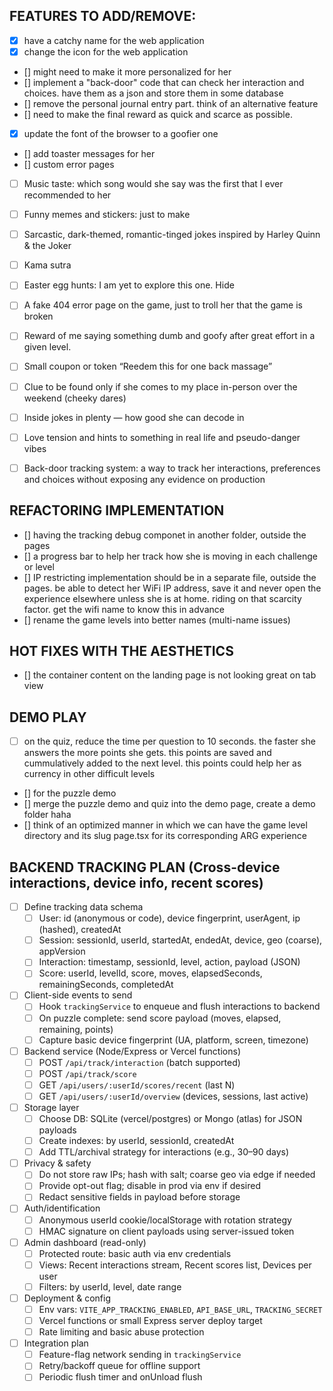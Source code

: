 ## FEATURES TO ADD/REMOVE:
- [x] have a catchy name for the web application
- [x] change the icon for the web application
- [] might need to make it more personalized for her
- [] implement a "back-door" code that can check her interaction and choices. have them as a json and store them in some database
- [] remove the personal journal entry part. think of an alternative feature
- [] need to make the final reward as quick and scarce as possible.
- [x] update the font of the browser to a goofier one
- [] add toaster messages for her
- [] custom error pages

- [ ] Music taste: which song would she say was the first that I ever recommended to her
- [ ] Funny memes and stickers: just to make
- [ ] Sarcastic, dark-themed, romantic-tinged jokes inspired by Harley Quinn & the Joker
- [ ] Kama sutra
- [ ] Easter egg hunts: I am yet to explore this one. Hide
- [ ] A fake 404 error page on the game, just to troll her that the game is broken
- [ ] Reward of me saying something dumb and goofy after great effort in a given level.
- [ ] Small coupon or token “Reedem this for one back massage”
- [ ] Clue to be found only if she comes to my place in-person over the weekend (cheeky dares)
- [ ] Inside jokes in plenty — how good she can decode in
- [ ] Love tension and hints to something in real life and pseudo-danger vibes
- [ ] Back-door tracking system: a way to track her interactions, preferences and choices without exposing any evidence on production



## REFACTORING IMPLEMENTATION
- [] having the tracking debug componet in another folder, outside the pages
- [] a progress bar to help her track how she is moving in each challenge or level
- [] IP restricting implementation should be in a separate file, outside the pages. be able to detect her WiFi IP address, save it and never open the experience elsewhere unless she is at home. 
riding on that scarcity factor. get the wifi name to know this in advance
- [] rename the game levels into better names (multi-name issues)


## HOT FIXES WITH THE AESTHETICS
- [] the container content on the landing page is not looking great on tab view


## DEMO PLAY
- [ ] on the quiz, reduce the time per question to 10 seconds. the faster she answers the more points she gets. this points are saved and cummulatively added to the next level.
this points could help her as currency in other difficult levels
- [] for the puzzle demo
- [] merge the puzzle demo and quiz into the demo page, create a demo folder haha
- [] think of an optimized manner in which we can have the game level directory and its slug page.tsx for its corresponding ARG experience


## BACKEND TRACKING PLAN (Cross-device interactions, device info, recent scores)
- [ ] Define tracking data schema
  - [ ] User: id (anonymous or code), device fingerprint, userAgent, ip (hashed), createdAt
  - [ ] Session: sessionId, userId, startedAt, endedAt, device, geo (coarse), appVersion
  - [ ] Interaction: timestamp, sessionId, level, action, payload (JSON)
  - [ ] Score: userId, levelId, score, moves, elapsedSeconds, remainingSeconds, completedAt
- [ ] Client-side events to send
  - [ ] Hook `trackingService` to enqueue and flush interactions to backend
  - [ ] On puzzle complete: send score payload (moves, elapsed, remaining, points)
  - [ ] Capture basic device fingerprint (UA, platform, screen, timezone)
- [ ] Backend service (Node/Express or Vercel functions)
  - [ ] POST `/api/track/interaction` (batch supported)
  - [ ] POST `/api/track/score`
  - [ ] GET `/api/users/:userId/scores/recent` (last N)
  - [ ] GET `/api/users/:userId/overview` (devices, sessions, last active)
- [ ] Storage layer
  - [ ] Choose DB: SQLite (vercel/postgres) or Mongo (atlas) for JSON payloads
  - [ ] Create indexes: by userId, sessionId, createdAt
  - [ ] Add TTL/archival strategy for interactions (e.g., 30–90 days)
- [ ] Privacy & safety
  - [ ] Do not store raw IPs; hash with salt; coarse geo via edge if needed
  - [ ] Provide opt-out flag; disable in prod via env if desired
  - [ ] Redact sensitive fields in payload before storage
- [ ] Auth/identification
  - [ ] Anonymous userId cookie/localStorage with rotation strategy
  - [ ] HMAC signature on client payloads using server-issued token
- [ ] Admin dashboard (read-only)
  - [ ] Protected route: basic auth via env credentials
  - [ ] Views: Recent interactions stream, Recent scores list, Devices per user
  - [ ] Filters: by userId, level, date range
- [ ] Deployment & config
  - [ ] Env vars: `VITE_APP_TRACKING_ENABLED`, `API_BASE_URL`, `TRACKING_SECRET`
  - [ ] Vercel functions or small Express server deploy target
  - [ ] Rate limiting and basic abuse protection
- [ ] Integration plan
  - [ ] Feature-flag network sending in `trackingService`
  - [ ] Retry/backoff queue for offline support
  - [ ] Periodic flush timer and onUnload flush